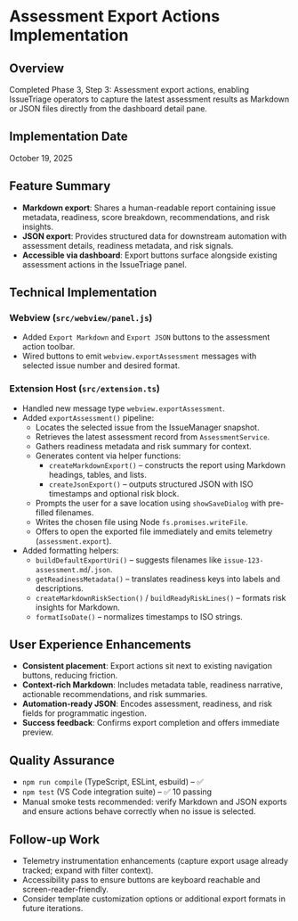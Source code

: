 # Assessment Export Actions Implementation

## Overview
Completed Phase 3, Step 3: Assessment export actions, enabling IssueTriage operators to capture the latest assessment results as Markdown or JSON files directly from the dashboard detail pane.

## Implementation Date
October 19, 2025

## Feature Summary
- **Markdown export**: Shares a human-readable report containing issue metadata, readiness, score breakdown, recommendations, and risk insights.
- **JSON export**: Provides structured data for downstream automation with assessment details, readiness metadata, and risk signals.
- **Accessible via dashboard**: Export buttons surface alongside existing assessment actions in the IssueTriage panel.

## Technical Implementation

### Webview (`src/webview/panel.js`)
- Added `Export Markdown` and `Export JSON` buttons to the assessment action toolbar.
- Wired buttons to emit `webview.exportAssessment` messages with selected issue number and desired format.

### Extension Host (`src/extension.ts`)
- Handled new message type `webview.exportAssessment`.
- Added `exportAssessment()` pipeline:
  - Locates the selected issue from the IssueManager snapshot.
  - Retrieves the latest assessment record from `AssessmentService`.
  - Gathers readiness metadata and risk summary for context.
  - Generates content via helper functions:
    - `createMarkdownExport()` – constructs the report using Markdown headings, tables, and lists.
    - `createJsonExport()` – outputs structured JSON with ISO timestamps and optional risk block.
  - Prompts the user for a save location using `showSaveDialog` with pre-filled filenames.
  - Writes the chosen file using Node `fs.promises.writeFile`.
  - Offers to open the exported file immediately and emits telemetry (`assessment.export`).
- Added formatting helpers:
  - `buildDefaultExportUri()` – suggests filenames like `issue-123-assessment.md`/`.json`.
  - `getReadinessMetadata()` – translates readiness keys into labels and descriptions.
  - `createMarkdownRiskSection()` / `buildReadyRiskLines()` – formats risk insights for Markdown.
  - `formatIsoDate()` – normalizes timestamps to ISO strings.

## User Experience Enhancements
- **Consistent placement**: Export actions sit next to existing navigation buttons, reducing friction.
- **Context-rich Markdown**: Includes metadata table, readiness narrative, actionable recommendations, and risk summaries.
- **Automation-ready JSON**: Encodes assessment, readiness, and risk fields for programmatic ingestion.
- **Success feedback**: Confirms export completion and offers immediate preview.

## Quality Assurance
- `npm run compile` (TypeScript, ESLint, esbuild) – ✅
- `npm test` (VS Code integration suite) – ✅ 10 passing
- Manual smoke tests recommended: verify Markdown and JSON exports and ensure actions behave correctly when no issue is selected.

## Follow-up Work
- Telemetry instrumentation enhancements (capture export usage already tracked; expand with filter context).
- Accessibility pass to ensure buttons are keyboard reachable and screen-reader-friendly.
- Consider template customization options or additional export formats in future iterations.
